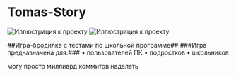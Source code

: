 # Tomas-Story
![Иллюстрация к проекту](https://img.shields.io/github/issues-closed-raw/icnhndl/Thomas-Story)
![Иллюстрация к проекту](https://img.shields.io/github/issues-closed/icnhndl/Thomas-Story)

##Игра-бродилка с тестами по школьной программе##
###Игра предназначена для:###
• пользователей ПК
• подростков
• школьников

могу просто миллиард коммитов наделать
